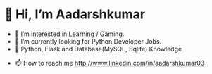 <h1>👋 Hi, I’m Aadarshkumar</h1>

- 👀 I’m interested in Learning / Gaming.
- 🌱 I’m currently looking for Python Developer Jobs.
- 💞️ Python, Flask and Database(MySQL, Sqlite) Knowledge
<!-- - 💞️ I’m looking for Jobs. -->
- 📫 How to reach me http://www.linkedin.com/in/aadarshkumar03

<!---
aadarshkumar03/aadarshkumar03 is a ✨ special ✨ repository because its `README.md` (this file) appears on your GitHub profile.
You can click the Preview link to take a look at your changes.
--->
